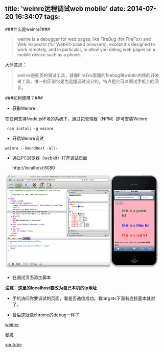 title: 'weinre远程调试web mobile'
date: 2014-07-20 16:34:07
tags:
---
<!-- ![weinre](http://img1.tuchuang.org/uploads/2014/07/weinre_demo.jpg) -->
###什么是weinre?###

>weinre is a debugger for web pages, like FireBug (for FireFox) and Web Inspector (for WebKit-based browsers), except it's designed to work remotely, and in particular, to allow you debug web pages on a mobile device such as a phone.

大体意思：

>weinre是网页的调试工具，就像FireFox里面的firebug和webkit内核的开发者工具，唯一的区别它是为远程调试设计的，特点是它可以调试手机上的网页。

###如何使用？###

* 获取Weinre

在任何支持Node.js环境的系统下，通过包管理器（NPM）即可安装Weinre
```
 npm install -g weinre
```

* 开启Weinre调试

```
weinre --boundHost -all-
```
<!--more-->
* 通过PC浏览器（webkit）打开调试页面

	http://localhost:8080

![img](/assets/images/weinre-demo.jpg)

* 在调试页面添加脚本

	<script src="http://localhost[Your IP]:8080/target/target-script-min.js#anonymous"></script>

__注意：这里的localhost要改为自己本机的ip地址__


* 手机访问你要调试的页面，看是否通信成功。看targets下面有连接基本就对了。

* 最后这就像chrome的debug一样了

[weinre](http://people.apache.org/~pmuellr/weinre-docs/latest/Home.html)

[参考](http://dearb.me/archive/2013-11-21/web-inspector-remote-debugger-weinre/)

[youtube](https://www.youtube.com/results?search_query=weinre)
